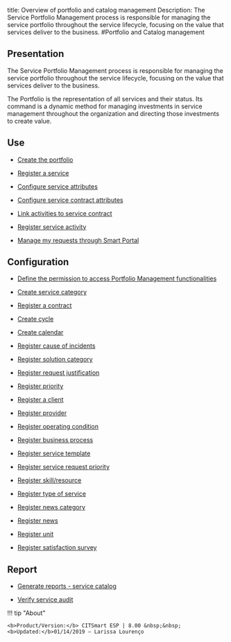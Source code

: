 title: Overview of portfolio and catalog management
Description: The Service Portfolio Management process is responsible for managing the service portfolio throughout the service lifecycle, focusing on the value that services deliver to the business.
#Portfolio and Catalog management

Presentation
----------------

The Service Portfolio Management process is responsible for managing the service
portfolio throughout the service lifecycle, focusing on the value that services
deliver to the business.

The Portfolio is the representation of all services and their status. Its
command is a dynamic method for managing investments in service management
throughout the organization and directing those investments to create value.

Use
-------

- [Create the portfolio](/en-us/citsmart-esp-8/processes/portfolio-and-catalog/use/create-the-portfolio.html)

- [Register a service](/en-us/citsmart-esp-8/processes/portfolio-and-catalog/use/register-a-service.html)

- [Configure service attributes](/en-us/citsmart-esp-8/processes/portfolio-and-catalog/use/configure-services-attributes.html)

- [Configure service contract attributes](/en-us/citsmart-esp-8/processes/portfolio-and-catalog/configuration/service-contract-attributes.html)

- [Link activities to service contract](/en-us/citsmart-esp-8/processes/portfolio-and-catalog/configuration/link-activity-to-service-contract.html)

- [Register service activity](/en-us/citsmart-esp-8/processes/portfolio-and-catalog/use/register-service-activity.html)

- [Manage my requests through Smart Portal](/en-us/citsmart-esp-8/processes/portfolio-and-catalog/use/request-through-Smart-Portal.html)

Configuration
-----------------

- [Define the permission to access Portfolio Management functionalities](/en-us/citsmart-esp-8/initial-settings/access-settings/profile/portfolio-management.html)

- [Create service category](/en-us/citsmart-esp-8/processes/portfolio-and-catalog/configuration/create-service-category.html)

- [Register a contract](/en-us/citsmart-esp-8/processes/portfolio-and-catalog/configuration/register-contract.html)

- [Create cycle](/en-us/citsmart-esp-8/platform-administration/time/create-cycle.html)

- [Create calendar](/en-us/citsmart-esp-8/platform-administration/time/create-calendar.html)

- [Register cause of incidents](/en-us/citsmart-esp-8/processes/portfolio-and-catalog/configuration/register-cause-incidents.html)

- [Register solution category](/en-us/citsmart-esp-8/processes/portfolio-and-catalog/configuration/register-solution-category.html)

- [Register request justification](/en-us/citsmart-esp-8/processes/portfolio-and-catalog/configuration/register-request-justification.html)

- [Register priority](/en-us/citsmart-esp-8/processes/portfolio-and-catalog/configuration/register-priority.html)

- [Register a client](/en-us/citsmart-esp-8/processes/portfolio-and-catalog/configuration/register-client.html)

- [Register provider](/en-us/citsmart-esp-8/processes/portfolio-and-catalog/configuration/register-provider.html)

- [Register operating condition](/en-us/citsmart-esp-8/processes/portfolio-and-catalog/configuration/register-operating-condition.html)

- [Register business process](/en-us/citsmart-esp-8/processes/portfolio-and-catalog/configuration/register-business-process.html)

- [Register service template](/en-us/citsmart-esp-8/processes/portfolio-and-catalog/configuration/register-service-template.html)

- [Register service request priority](/en-us/citsmart-esp-8/processes/portfolio-and-catalog/configuration/register-service-request-priority.html)

- [Register skill/resource](/en-us/citsmart-esp-8/processes/portfolio-and-catalog/configuration/register-skill-resource.html)

- [Register type of service](/en-us/citsmart-esp-8/processes/portfolio-and-catalog/configuration/register-type-of-service.html)

- [Register news category](/en-us/citsmart-esp-8/processes/portfolio-and-catalog/configuration/register-news-category.html)

- [Register news](/en-us/citsmart-esp-8/processes/portfolio-and-catalog/configuration/register-news.html)

- [Register unit](/en-us/citsmart-esp-8/platform-administration/region-and-language/register-unit.html)

- [Register satisfaction survey](/en-us/citsmart-esp-8/processes/portfolio-and-catalog/configuration/register-satisfaction-survey.html)

Report
----------

- [Generate reports - service catalog](/en-us/citsmart-esp-8/processes/portfolio-and-catalog/configuration/reports-service-catalog.html)

- [Verify service audit](/en-us/citsmart-esp-8/processes/portfolio-and-catalog/use/service-audit.html)

!!! tip "About"

    <b>Product/Version:</b> CITSmart ESP | 8.00 &nbsp;&nbsp;
    <b>Updated:</b>01/14/2019 – Larissa Lourenço
